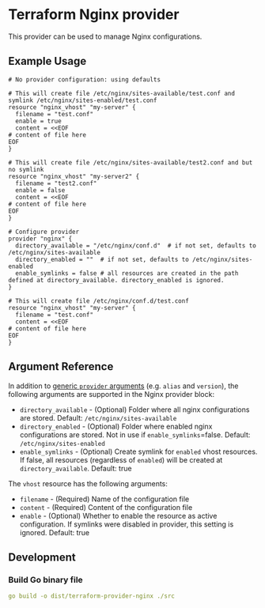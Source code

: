 # Terraform Nginx provider

This provider can be used to manage Nginx configurations.

## Example Usage

```
# No provider configuration: using defaults

# This will create file /etc/nginx/sites-available/test.conf and symlink /etc/nginx/sites-enabled/test.conf
resource "nginx_vhost" "my-server" {
  filename = "test.conf"
  enable = true
  content = <<EOF
# content of file here
EOF
}

# This will create file /etc/nginx/sites-available/test2.conf and but no symlink
resource "nginx_vhost" "my-server2" {
  filename = "test2.conf"
  enable = false
  content = <<EOF
# content of file here
EOF
}
```

```
# Configure provider
provider "nginx" {
  directory_available = "/etc/nginx/conf.d"  # if not set, defaults to /etc/nginx/sites-available
  directory_enabled = ""  # if not set, defaults to /etc/nginx/sites-enabled
  enable_symlinks = false # all resources are created in the path defined at directory_available. directory_enabled is ignored.
}

# This will create file /etc/nginx/conf.d/test.conf
resource "nginx_vhost" "my-server" {
  filename = "test.conf"
  content = <<EOF
# content of file here
EOF
}
```

## Argument Reference

In addition to [generic `provider` arguments](https://www.terraform.io/docs/configuration/providers.html) (e.g. `alias` and `version`), the following arguments are supported in the Nginx provider block:

* `directory_available` - (Optional) Folder where all nginx configurations are stored. Default: `/etc/nginx/sites-available`
* `directory_enabled` - (Optional) Folder where enabled nginx configurations are stored. Not in use if `enable_symlinks`=false. Default: `/etc/nginx/sites-enabled`
* `enable_symlinks` - (Optional) Create symlink for `enabled` vhost resources. If false, all resources (regardless of `enabled`) will be created at `directory_available`. Default: true

The `vhost` resource has the following arguments:

* `filename` - (Required) Name of the configuration file
* `content` - (Required) Content of the configuration file
* `enable` - (Optional) Whether to enable the resource as active configuration. If symlinks were disabled in provider, this setting is ignored. Default: true

## Development

### Build Go binary file

```yaml
go build -o dist/terraform-provider-nginx ./src
```